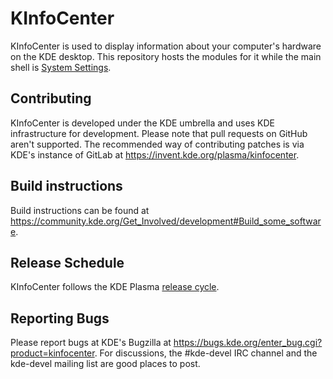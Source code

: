# KInfoCenter

KInfoCenter is used to display information about your computer's hardware on the KDE desktop.
This repository hosts the modules for it while the main shell is [System Settings](https://invent.kde.org/plasma/systemsettings).

## Contributing
KInfoCenter is developed under the KDE umbrella and uses KDE infrastructure
for development.
Please note that pull requests on GitHub aren't supported. The recommended
way of contributing patches is via KDE's instance of GitLab at https://invent.kde.org/plasma/kinfocenter.

## Build instructions
Build instructions can be found at https://community.kde.org/Get_Involved/development#Build_some_software.

## Release Schedule
KInfoCenter follows the KDE Plasma [release cycle](https://community.kde.org/Schedules/Plasma_5).

## Reporting Bugs
Please report bugs at KDE's Bugzilla at https://bugs.kde.org/enter_bug.cgi?product=kinfocenter.
For discussions, the #kde-devel IRC channel and the kde-devel mailing list
are good places to post.
